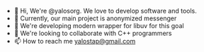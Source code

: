 - 👋 Hi, We're @yalosorg. We love to develop software and tools.
- 👀 Currently, our main project is anonymized messenger
- 🌱 We're developing modern wrapper for libuv for this goal
- 💞️ We're looking to collaborate with C++ programmers
- 📫 How to reach me yalostap@gmail.com

<!---
yalosorg/yalosorg is a ✨ special ✨ repository because its `README.md` (this file) appears on your GitHub profile.
You can click the Preview link to take a look at your changes.
--->
